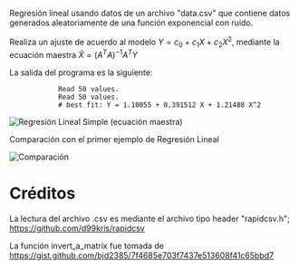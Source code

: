 Regresión lineal usando datos de un archivo "data.csv" que contiene datos generados aleatoriamente de una función exponencial con ruido.

Realiza un ajuste de acuerdo al modelo $Y = c_{0} + c_{1} X + c_{2} X^{2}$, mediante la ecuación maestra $\hat{X} = (A^{T}A)^{-1}A^{T}Y$


La salida del programa es la siguiente:

                Read 50 values.
                Read 50 values.
                # best fit: Y = 1.10055 + 0.391512 X + 1.21488 X^2


![Regresión Lineal Simple (ecuación maestra)](./grafica.png)

Comparación con el primer ejemplo de Regresión Lineal

![Comparación](./grafica2.png)

# Créditos

 La lectura del archivo .csv es mediante el archivo tipo header "rapidcsv.h"; https://github.com/d99kris/rapidcsv

 La función invert_a_matrix fue tomada de https://gist.github.com/bjd2385/7f4685e703f7437e513608f41c65bbd7